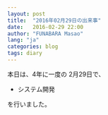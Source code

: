 ```yaml
---
layout: post
title:  "2016年02月29日の出来事"
date:   2016-02-29 22:00
author: "FUNABARA Masao"
lang: "ja"
categories: blog
tags: diary
---
```


本日は、4年に一度の 2月29日で、

* システム開発

を行いました。

